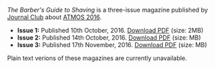 <!-- TITLE: The Barber's Guide to Shaving -->
<!-- SUBTITLE: ATMOS'16 magazines publlished by Journal Club. -->

*The Barber's Guide to Shaving* is a three-issue magazine published by [Journal Club](/orgs/jc) about [ATMOS 2016](/fests/atmos/2016). 

- **Issue 1:** Published 10th October, 2016. [Download PDF](https://goo.gl/bqsazq) (size: 2MB)
- **Issue 2:** Published 14th October, 2016. [Download PDF]() (size: MB)
- **Issue 3:** Published 17th November, 2016. [Download PDF]() (size: MB)

Plain text verions of these magazines are currently unavailable. 